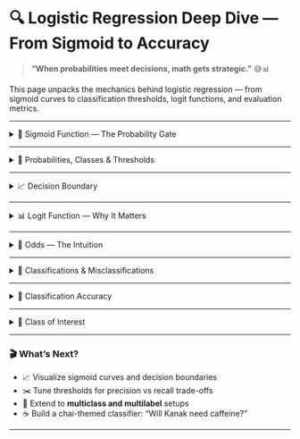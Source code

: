 # 🔍 Logistic Regression Deep Dive — From Sigmoid to Accuracy  
> **“When probabilities meet decisions, math gets strategic.”** 😅📊

This page unpacks the mechanics behind logistic regression — from sigmoid curves to classification thresholds, logit functions, and evaluation metrics.

---

<details>
<summary>📐 Sigmoid Function — The Probability Gate</summary>

### 🎯 What It Does  
Transforms any real-valued number into a probability between 0 and 1.



\[
\sigma(z) = \frac{1}{1 + e^{-z}}, \quad \text{where } z = \beta_0 + \beta_1 x_1 + \dots + \beta_n x_n
\]



### ☕ Analogy  
Think of it as Kanak’s chai meter — low stress = low probability of needing chai, high stress = high probability.

</details>

---

<details>
<summary>🔢 Probabilities, Classes & Thresholds</summary>

### 🧠 How It Works  
Logistic regression outputs a probability \( \hat{p} \) for class membership.  
We convert this into a class label using a **threshold** (default = 0.5):

- If \( \hat{p} > \text{threshold} \) → Class 1 (e.g., “Stressed”)  
- If \( \hat{p} < \text{threshold} \) → Class 0 (e.g., “Calm”)

### ⚖️ Implications of Changing the Threshold  
| Threshold ↑ | Threshold ↓ |
|-------------|-------------|
| Fewer positives predicted | More positives predicted |
| Higher precision | Higher recall |
| May miss true positives | May include false positives |

</details>

---

<details>
<summary>📈 Decision Boundary</summary>

### 🎯 What It Is  
The point where the predicted probability crosses the threshold — typically where \( \hat{p} = 0.5 \).  
In 2D, it’s a line; in higher dimensions, it’s a hyperplane.

### ☕ Analogy  
It’s like Kanak’s debugging threshold — below 0.5, it’s “probably fine”; above 0.5, it’s “time to refactor.”

</details>

---

<details>
<summary>📊 Logit Function — Why It Matters</summary>

### 🧠 Definition  
The **logit** is the inverse of the sigmoid:



\[
\text{logit}(p) = \log\left(\frac{p}{1 - p}\right)
\]



### 🎯 Why Use It  
- Converts probabilities to **log-odds**  
- Makes the model **linear in parameters**  
- Enables interpretation of coefficients

</details>

---

<details>
<summary>🎲 Odds — The Intuition</summary>

### 🧠 What Are Odds?  
Odds represent the ratio of success to failure:



\[
\text{Odds} = \frac{p}{1 - p}
\]



### 📊 Example  
- \( p = 0.8 \) → Odds = 4 (4 times more likely to be class 1)  
- \( p = 0.2 \) → Odds = 0.25 (less likely to be class 1)

</details>

---

<details>
<summary>🚦 Classifications & Misclassifications</summary>

### ✅ True Positives (TP)  
Correctly predicted class 1

### ❌ False Positives (FP)  
Predicted class 1, but it’s actually class 0

### ❌ False Negatives (FN)  
Predicted class 0, but it’s actually class 1

### ✅ True Negatives (TN)  
Correctly predicted class 0

</details>

---

<details>
<summary>📏 Classification Accuracy</summary>

### 🧮 Formula  


\[
\text{Accuracy} = \frac{TP + TN}{TP + TN + FP + FN}
\]



### ⚠️ Caveat  
Accuracy can be misleading with **imbalanced classes** — use **precision**, **recall**, and **F1 score** for deeper insight.

</details>

---

<details>
<summary>🎯 Class of Interest</summary>

### 🧠 What It Means  
The class you care most about — often the **positive class** (e.g., “Stressed”, “Churn”, “Disease”).

### 📊 Why It Matters  
- Guides threshold tuning  
- Impacts metric selection  
- Shapes model interpretation

</details>

---

### 🎬 What’s Next?

- 📈 Visualize sigmoid curves and decision boundaries  
- ✂️ Tune thresholds for precision vs recall trade-offs  
- 🧠 Extend to **multiclass and multilabel** setups  
- ☕ Build a chai-themed classifier: “Will Kanak need caffeine?”

---

